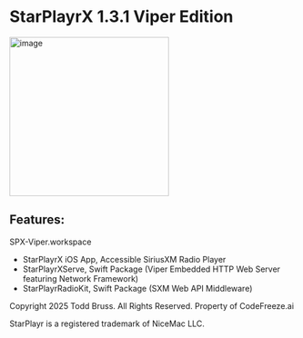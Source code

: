 # StarPlayrX 1.3.1 Viper Edition

<img width="280" alt="image" src="https://github.com/user-attachments/assets/5519b59a-effa-442a-8397-d77c364e335c" />

## Features:
SPX-Viper.workspace
- StarPlayrX iOS App, Accessible SiriusXM Radio Player
- StarPlayrXServe, Swift Package (Viper Embedded HTTP Web Server featuring Network Framework)
- StarPlayrRadioKit, Swift Package (SXM Web API Middleware)


Copyright 2025 Todd Bruss. All Rights Reserved.
Property of CodeFreeze.ai

StarPlayr is a registered trademark of NiceMac LLC.
